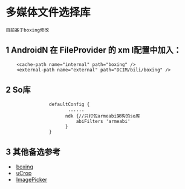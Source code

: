 # 多媒体文件选择库

    目前基于boxing修改

## 1 AndroidN  在 FileProvider 的 xm l配置中加入：

```        
    <cache-path name="internal" path="boxing" />
    <external-path name="external" path="DCIM/bili/boxing" />
```

## 2 So库

```
                defaultConfig {
                       ......
                      ndk {//只打包armeabi架构的so库
                          abiFilters 'armeabi'
                      }
                }
```

## 3 其他备选参考

-  [boxing](https://github.com/Bilibili/boxing)
-  [uCrop](https://github.com/Yalantis/uCrop)
-  [ImagePicker](https://github.com/jeasonlzy/ImagePicker)
